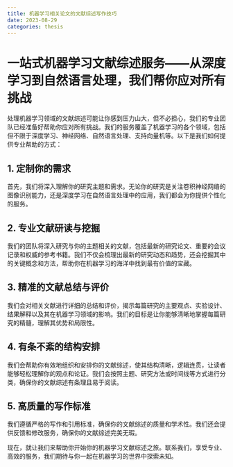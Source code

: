 ```yaml
---
title: 机器学习相关论文的文献综述写作技巧
date: 2023-08-29
categories: thesis
---
```


# 一站式机器学习文献综述服务——从深度学习到自然语言处理，我们帮你应对所有挑战

处理机器学习领域的文献综述可能让你感到压力山大，但不必担心，我们的专业团队已经准备好帮助你应对所有挑战。我们的服务覆盖了机器学习的各个领域，包括但不限于深度学习、神经网络、自然语言处理、支持向量机等。以下是我们如何提供专业帮助的方式：

## 1. 定制你的需求

首先，我们将深入理解你的研究主题和需求。无论你的研究是关注卷积神经网络的图像识别能力，还是深度学习在自然语言处理中的应用，我们都会为你提供个性化的服务。

## 2. 专业文献研读与挖掘

我们的团队将深入研究与你的主题相关的文献，包括最新的研究论文、重要的会议记录和权威的参考书籍。我们不仅会梳理出最新的研究动态和趋势，还会挖掘其中的关键概念和方法，帮助你在机器学习的海洋中找到最有价值的宝藏。

## 3. 精准的文献总结与评价

我们会对相关文献进行详细的总结和评价，揭示每篇研究的主要观点、实验设计、结果解释以及其在机器学习领域的影响。我们的目标是让你能够清晰地掌握每篇研究的精髓，理解其优势和局限性。

## 4. 有条不紊的结构安排

我们会帮助你有效地组织和安排你的文献综述，使其结构清晰，逻辑连贯，让读者能够轻松理解你的观点和论证。我们会按照主题、研究方法或时间线等方式进行分类，确保你的文献综述有条理且易于阅读。

## 5. 高质量的写作标准

我们遵循严格的写作和引用标准，确保你的文献综述的质量和学术性。我们还会提供反馈和修改服务，确保你的文献综述完美无瑕。

现在，就让我们来帮助你开始你的机器学习文献综述之旅。联系我们，享受专业、高效的服务，我们期待与你一起在机器学习的世界中探索未知。